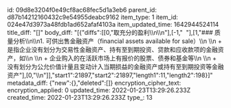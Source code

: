id: 09d8e3204f0e49cf8ac68fec5d1a3eb6
parent_id: d87b14212160432c9e54955deabc9162
item_type: 1
item_id: 024e47d3973a48fdb1ad652afaf4103a
item_updated_time: 1642944524114
title_diff: "[]"
body_diff: "[{\"diffs\":[[0,\"取充分的盈利\\\n\\\n\"],[-1,\"  \"],[1,\"### 质量分析\\\n\\\n1. 可供出售金融资产（financial assets available for sale）\\\n   \\\n   + 是指企业没有划分为交易性金融资产、持有至到期投资、贷款和应收款项的金融资产，如\\\n   \\\n   + 企业购入的在活跃市场上有报价的股票、债券和基金等\\\n   \\\n   + 没有划分为公允价值计量且变动计入当期损益的金融资产或持有至到期投资等金融资产\"],[0,\"\\\n\"]],\"start1\":21897,\"start2\":21897,\"length1\":11,\"length2\":198}]"
metadata_diff: {"new":{},"deleted":[]}
encryption_cipher_text: 
encryption_applied: 0
updated_time: 2022-01-23T13:29:26.233Z
created_time: 2022-01-23T13:29:26.233Z
type_: 13
